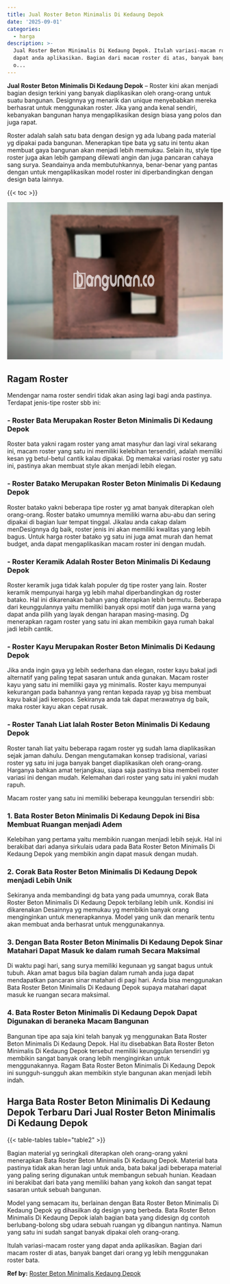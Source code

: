 ```yaml
---
title: Jual Roster Beton Minimalis Di Kedaung Depok
date: '2025-09-01'
categories:
  - harga
description: >-
  Jual Roster Beton Minimalis Di Kedaung Depok. Itulah variasi-macam roster yang
  dapat anda aplikasikan. Bagian dari macam roster di atas, banyak banget dari
  o...
---
```


**Jual Roster Beton Minimalis Di Kedaung Depok** – Roster kini akan menjadi bagian design terkini yang banyak diaplikasikan oleh orang-orang untuk suatu bangunan. Designnya yg menarik dan unique menyebabkan mereka berhasrat untuk menggunakan roster. Jika yang anda kenal sendiri, kebanyakan bangunan hanya mengaplikasikan design biasa yang polos dan juga rapat.

Roster adalah salah satu bata dengan design yg ada lubang pada material yg dipakai pada bangunan. Menerapkan tipe bata yg satu ini tentu akan membuat gaya bangunan akan menjadi lebih memukau. Selain itu, style tipe roster juga akan lebih gampang dilewati angin dan juga pancaran cahaya sang surya. Seandainya anda membutuhkannya, benar-benar yang pantas dengan untuk mengaplikasikan model roster ini diperbandingkan dengan design bata lainnya.

{{< toc >}}

![Jual Roster Beton Minimalis Di Kedaung Depok](/images/bata-roster-minimalis-31.png)

## Ragam Roster

Mendengar nama roster sendiri tidak akan asing lagi bagi anda pastinya. Terdapat jenis-tipe roster sbb ini:

### \- Roster Bata Merupakan Roster Beton Minimalis Di Kedaung Depok

Roster bata yakni ragam roster yang amat masyhur dan lagi viral sekarang ini, macam roster yang satu ini memiliki kelebihan tersendiri, adalah memiliki kesan yg betul-betul cantik kalau dipakai. Dg memakai variasi roster yg satu ini, pastinya akan membuat style akan menjadi lebih elegan.

### \- Roster Batako Merupakan Roster Beton Minimalis Di Kedaung Depok

Roster batako yakni beberapa tipe roster yg amat banyak diterapkan oleh orang-orang. Roster batako umumnya memiliki warna abu-abu dan sering dipakai di bagian luar tempat tinggal. Jikalau anda cakap dalam menDesignnya dg baik, roster jenis ini akan memiliki kwalitas yang lebih bagus. Untuk harga roster batako yg satu ini juga amat murah dan hemat budget, anda dapat mengaplikasikan macam roster ini dengan mudah.

### \- Roster Keramik Adalah Roster Beton Minimalis Di Kedaung Depok

Roster keramik juga tidak kalah populer dg tipe roster yang lain. Roster keramik mempunyai harga yg lebih mahal diperbandingkan dg roster batako. Hal ini dikarenakan bahan yang diterapkan lebih bermutu. Beberapa dari keunggulannya yaitu memiliki banyak opsi motif dan juga warna yang dapat anda pilih yang layak dengan harapan masing-masing. Dg menerapkan ragam roster yang satu ini akan membikin gaya rumah bakal jadi lebih cantik.

### \- Roster Kayu Merupakan Roster Beton Minimalis Di Kedaung Depok

Jika anda ingin gaya yg lebih sederhana dan elegan, roster kayu bakal jadi alternatif yang paling tepat sasaran untuk anda gunakan. Macam roster kayu yang satu ini memiliki gaya yg minimalis. Roster kayu mempunyai kekurangan pada bahannya yang rentan kepada rayap yg bisa membuat kayu bakal jadi keropos. Sekiranya anda tak dapat merawatnya dg baik, maka roster kayu akan cepat rusak.

### \- Roster Tanah Liat Ialah Roster Beton Minimalis Di Kedaung Depok

Roster tanah liat yaitu beberapa ragam roster yg sudah lama diaplikasikan sejak jaman dahulu. Dengan mengutamakan konsep tradisional, variasi roster yg satu ini juga banyak banget diaplikasikan oleh orang-orang. Harganya bahkan amat terjangkau, siapa saja pastinya bisa membeli roster variasi ini dengan mudah. Kelemahan dari roster yang satu ini yakni mudah rapuh.

Macam roster yang satu ini memiliki beberapa keunggulan tersendiri sbb:

### 1\. Bata Roster Beton Minimalis Di Kedaung Depok ini Bisa Membuat Ruangan menjadi Adem

Kelebihan yang pertama yaitu membikin ruangan menjadi lebih sejuk. Hal ini berakibat dari adanya sirkulais udara pada Bata Roster Beton Minimalis Di Kedaung Depok yang membikin angin dapat masuk dengan mudah.

### 2\. Corak Bata Roster Beton Minimalis Di Kedaung Depok menjadi Lebih Unik

Sekiranya anda membandingi dg bata yang pada umumnya, corak Bata Roster Beton Minimalis Di Kedaung Depok terbilang lebih unik. Kondisi ini dikarenakan Desainnya yg memukau yg membikin banyak orang menginginkan untuk menerapkannya. Model yang unik dan menarik tentu akan membuat anda berhasrat untuk menggunakannya.

### 3\. Dengan Bata Roster Beton Minimalis Di Kedaung Depok Sinar Matahari Dapat Masuk ke dalam rumah Secara Maksimal

Di waktu pagi hari, sang surya memiliki kegunaan yg sangat bagus untuk tubuh. Akan amat bagus bila bagian dalam rumah anda juga dapat mendapatkan pancaran sinar matahari di pagi hari. Anda bisa menggunakan Bata Roster Beton Minimalis Di Kedaung Depok supaya matahari dapat masuk ke ruangan secara maksimal.

### 4\. Bata Roster Beton Minimalis Di Kedaung Depok Dapat Digunakan di beraneka Macam Bangunan

Bangunan tipe apa saja kini telah banyak yg menggunakan Bata Roster Beton Minimalis Di Kedaung Depok. Hal itu disebabkan Bata Roster Beton Minimalis Di Kedaung Depok tersebut memiliki keunggulan tersendiri yg membikin sangat banyak orang lebih menginginkan untuk menggunakannya. Ragam Bata Roster Beton Minimalis Di Kedaung Depok ini sungguh-sungguh akan membikin style bangunan akan menjadi lebih indah.

## Harga Bata Roster Beton Minimalis Di Kedaung Depok Terbaru Dari Jual Roster Beton Minimalis Di Kedaung Depok

{{< table-tables table="table2" >}}

Bagian material yg seringkali diterapkan oleh orang-orang yakni menerapkan Bata Roster Beton Minimalis Di Kedaung Depok. Material bata pastinya tidak akan heran lagi untuk anda, bata bakal jadi beberapa material yang paling sering digunakan untuk membangun sebuah hunian. Keadaan ini berakibat dari bata yang memiliki bahan yang kokoh dan sangat tepat sasaran untuk sebuah bangunan.

Model yang semacam itu, berlainan dengan Bata Roster Beton Minimalis Di Kedaung Depok yg dihasilkan dg design yang berbeda. Bata Roster Beton Minimalis Di Kedaung Depok ialah bagian bata yang didesign dg contoh berlubang-bolong sbg udara sebuah ruangan yg dibangun nantinya. Namun yang satu ini sudah sangat banyak dipakai oleh orang-orang.

Itulah variasi-macam roster yang dapat anda aplikasikan. Bagian dari macam roster di atas, banyak banget dari orang yg lebih menggunakan roster bata.

**Ref by:** [Roster Beton Minimalis Kedaung Depok](https://id.wikipedia.org/wiki/Roster)
